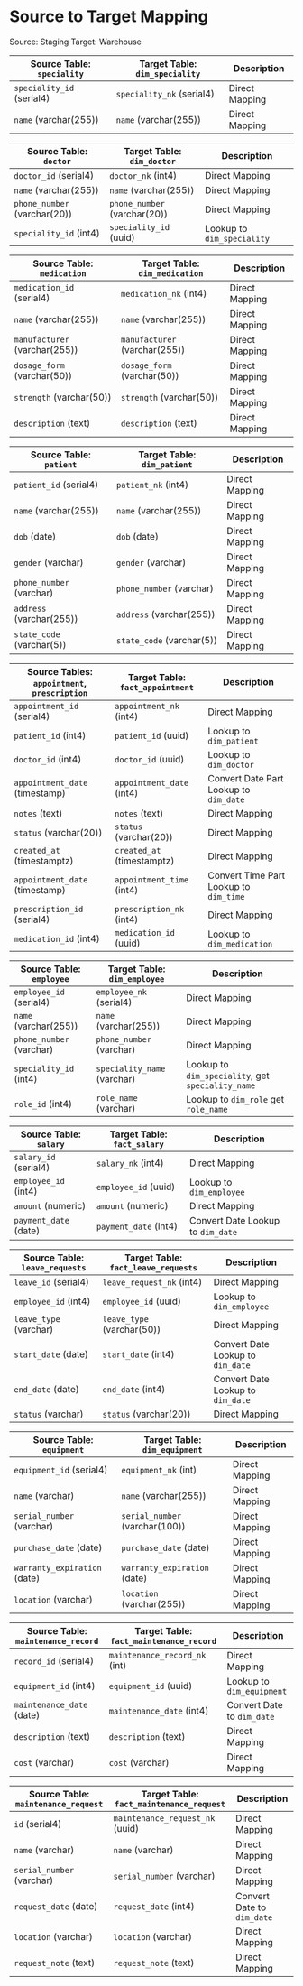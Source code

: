 # Source to Target Mapping

Source: Staging
Target: Warehouse



| Source Table: `speciality`                  | Target Table: `dim_speciality`       | **Description**                              |
|---------------------------------------------|--------------------------------------|----------------------------------------------|
| `speciality_id` (serial4)                   | `speciality_nk` (serial4)            | Direct Mapping                               |
| `name` (varchar(255))                       | `name` (varchar(255))                | Direct Mapping                               |


| Source Table: `doctor`                      | Target Table: `dim_doctor`           | **Description**                              |
|---------------------------------------------|--------------------------------------|----------------------------------------------|
| `doctor_id` (serial4)                       | `doctor_nk` (int4)                   | Direct Mapping                               |
| `name` (varchar(255))                       | `name` (varchar(255))                | Direct Mapping                               |
| `phone_number` (varchar(20))                | `phone_number` (varchar(20))         | Direct Mapping                               |
| `speciality_id` (int4)                      | `speciality_id` (uuid)               | Lookup to `dim_speciality`                   |




| Source Table: `medication`                  | Target Table: `dim_medication`       | **Description**                              |
|---------------------------------------------|--------------------------------------|----------------------------------------------|
| `medication_id` (serial4)                   | `medication_nk` (int4)               | Direct Mapping                               |
| `name` (varchar(255))                       | `name` (varchar(255))                | Direct Mapping                               |
| `manufacturer` (varchar(255))               | `manufacturer` (varchar(255))        | Direct Mapping                               |
| `dosage_form` (varchar(50))                 | `dosage_form` (varchar(50))          | Direct Mapping                               |
| `strength` (varchar(50))                    | `strength` (varchar(50))             | Direct Mapping                               |
| `description` (text)                        | `description` (text)                 | Direct Mapping                               |


| Source Table: `patient`                      | Target Table: `dim_patient`       | **Description**                                  |
|----------------------------------------------|-----------------------------------|--------------------------------------------------|
| `patient_id` (serial4)                       | `patient_nk` (int4)               | Direct Mapping                                   |
| `name` (varchar(255))                        | `name` (varchar(255))             | Direct Mapping                                   |
| `dob` (date)                                 | `dob` (date)                      | Direct Mapping                                   |
| `gender` (varchar)                           | `gender` (varchar)                | Direct Mapping                                   |
| `phone_number` (varchar)                     | `phone_number` (varchar)          | Direct Mapping                                   |
| `address` (varchar(255))                     | `address` (varchar(255))          | Direct Mapping                                   |
| `state_code` (varchar(5))                    | `state_code` (varchar(5))         | Direct Mapping                                   |



| Source Tables: `appointment`, `prescription` | Target Table: `fact_appointment`   | **Description**                                      |
|----------------------------------------------|------------------------------------|------------------------------------------------------|
| `appointment_id` (serial4)                   | `appointment_nk` (int4)            | Direct Mapping                                       |
| `patient_id` (int4)                          | `patient_id` (uuid)                | Lookup to `dim_patient`                              |
| `doctor_id` (int4)                           | `doctor_id` (uuid)                 | Lookup to `dim_doctor`                               |
| `appointment_date` (timestamp)               | `appointment_date` (int4)          | Convert Date Part Lookup to `dim_date`               |
| `notes` (text)                               | `notes` (text)                     | Direct Mapping                                       |
| `status` (varchar(20))                       | `status` (varchar(20))             | Direct Mapping                                       |
| `created_at` (timestamptz)                   | `created_at` (timestamptz)         | Direct Mapping                                       |
| `appointment_date` (timestamp)               | `appointment_time` (int4)          | Convert Time Part Lookup to `dim_time`               |
| `prescription_id` (serial4)                  | `prescription_nk` (int4)           | Direct Mapping                                       |
| `medication_id` (int4)                       | `medication_id` (uuid)             | Lookup to `dim_medication`                           |



| Source Table: `employee`                    | Target Table: `dim_employee`      | **Description**                                       |
|---------------------------------------------|-----------------------------------|-------------------------------------------------------|
| `employee_id` (serial4)                     | `employee_nk` (serial4)           | Direct Mapping                                        |
| `name` (varchar(255))                       | `name` (varchar(255))             | Direct Mapping                                        |
| `phone_number` (varchar)                    | `phone_number` (varchar)          | Direct Mapping                                        |
| `speciality_id` (int4)                      | `speciality_name` (varchar)       | Lookup to `dim_speciality`, get `speciality_name`     |
| `role_id` (int4)                            | `role_name` (varchar)             | Lookup to `dim_role` get `role_name`                  |


| Source Table: `salary`                    | Target Table: `fact_salary`       | **Description**                                               |
|-------------------------------------------|-----------------------------------|---------------------------------------------------------------|
| `salary_id` (serial4)                     | `salary_nk` (int4)                | Direct Mapping                                                |
| `employee_id` (int4)                      | `employee_id` (uuid)              | Lookup to `dim_employee`                                      |
| `amount` (numeric)                        | `amount` (numeric)                | Direct Mapping                                                |
| `payment_date` (date)                     | `payment_date` (int4)             | Convert Date Lookup to `dim_date`                             |



| Source Table: `leave_requests`             | Target Table: `fact_leave_requests` | **Description**                                               |
|---------------------------------------------|-------------------------------------|---------------------------------------------------------------|
| `leave_id` (serial4)                       | `leave_request_nk` (int4)           | Direct Mapping                                                |
| `employee_id` (int4)                       | `employee_id` (uuid)                | Lookup to `dim_employee`                                      |
| `leave_type` (varchar)                     | `leave_type` (varchar(50))          | Direct Mapping                                                |
| `start_date` (date)                        | `start_date` (int4)                 | Convert Date Lookup to `dim_date`                             |
| `end_date` (date)                          | `end_date` (int4)                   | Convert Date Lookup to `dim_date`                             |
| `status` (varchar)                         | `status` (varchar(20))              | Direct Mapping                                                |



| Source Table: `equipment`                  | Target Table: `dim_equipment`        | **Description**                                             |
|---------------------------------------------|--------------------------------------|-------------------------------------------------------------|
| `equipment_id` (serial4)                    | `equipment_nk` (int)                | Direct Mapping                                              |
| `name` (varchar)                           | `name` (varchar(255))                | Direct Mapping                                              |
| `serial_number` (varchar)                  | `serial_number` (varchar(100))       | Direct Mapping                                              |
| `purchase_date` (date)                     | `purchase_date` (date)               | Direct Mapping                                              |
| `warranty_expiration` (date)                | `warranty_expiration` (date)          | Direct Mapping                                              |
| `location` (varchar)                       | `location` (varchar(255))            | Direct Mapping                                              |



| Source Table: `maintenance_record`           | Target Table: `fact_maintenance_record` | **Description**                                              |
|-----------------------------------------------|-----------------------------------------|--------------------------------------------------------------|
| `record_id` (serial4)                         | `maintenance_record_nk` (int)          | Direct Mapping                                               |
| `equipment_id` (int4)                         | `equipment_id` (uuid)                   | Lookup to `dim_equipment`                                   |
| `maintenance_date` (date)                     | `maintenance_date` (int4)               | Convert Date to `dim_date`                                  |
| `description` (text)                         | `description` (text)                    | Direct Mapping                                              |
| `cost` (varchar)                             | `cost` (varchar)                        | Direct Mapping                                              |



| Source Table: `maintenance_request`           | Target Table: `fact_maintenance_request` | **Description**                                              |
|-----------------------------------------------|------------------------------------------|--------------------------------------------------------------|
| `id` (serial4)                                | `maintenance_request_nk` (uuid)          | Direct Mapping                                               |
| `name` (varchar)                             | `name` (varchar)                         | Direct Mapping                                              |
| `serial_number` (varchar)                     | `serial_number` (varchar)                | Direct Mapping                                              |
| `request_date` (date)                         | `request_date` (int4)                    | Convert Date to `dim_date`                                 |
| `location` (varchar)                         | `location` (varchar)                     | Direct Mapping                                              |
| `request_note` (text)                         | `request_note` (text)                    | Direct Mapping                                              |